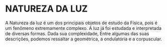  # NATUREZA DA LUZ
A Natureza da luz é um dos principais objetos de estudo da Física, pois é um fenômeno extremamente complexo. A luz já foi estudada e interpretada de diversas formas. Dada sua complexidade, Entre algumas das suas descrições, podemos ressaltar a geométrica, a ondulatória e a corpuscular.
